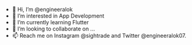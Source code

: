 - 👋 Hi, I’m @engineeralok
- 👀 I’m interested in App Development
- 🌱 I’m currently learning Flutter
- 💞️ I’m looking to collaborate on ...
- 📫 Reach me on Instagram @sightrade and Twitter @engineeralok07.

<!---
engineeralok/engineeralok is a ✨ special ✨ repository because its `README.md` (this file) appears on your GitHub profile.
You can click the Preview link to take a look at your changes.
--->
